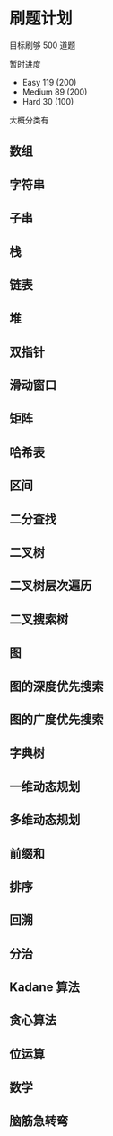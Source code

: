 # 刷题计划

目标刷够 500 道题

暂时进度

- Easy 119 (200)
- Medium 89 (200)
- Hard 30 (100)

大概分类有

## 数组 
## 字符串
## 子串
## 栈
## 链表
## 堆
## 双指针
## 滑动窗口
## 矩阵
## 哈希表
## 区间
## 二分查找
## 二叉树
## 二叉树层次遍历
## 二叉搜索树
## 图
## 图的深度优先搜索
## 图的广度优先搜索
## 字典树
## 一维动态规划
## 多维动态规划
## 前缀和
## 排序
## 回溯
## 分治
## Kadane 算法
## 贪心算法
## 位运算
## 数学
## 脑筋急转弯
